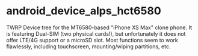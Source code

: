 # android_device_alps_hct6580
TWRP Device tree for the MT6580-based "iPhone XS Max" clone phone.
It is featuring Dual-SIM (two physical cards!), but unfortunately it does not offer LTE/4G support or a microSD slot.
Most functions seem to work flawlessly, including touchscreen, mounting/wiping partitions, etc.
